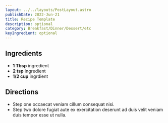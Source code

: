 ```yaml
---
layout: ../../layouts/PostLayout.astro
publishDate: 2022-Jun-21
title: Recipe Template
description: optional
category: Breakfast/Dinner/Dessert/etc
keyIngredient: optional
---
```


## Ingredients
<!-- Tablespoons = Tbsp | Teaspons = tsp | Cup = cup | lb/oz/g = lowercase -->
- **1 Tbsp** ingredient
- **2 tsp** ingredient
- **1/2 cup** ingrdient

## Directions
- Step one occaecat veniam cillum consequat nisi.
- Step two dolore fugiat aute ex exercitation deserunt ad duis velit veniam duis tempor esse ut nulla.

